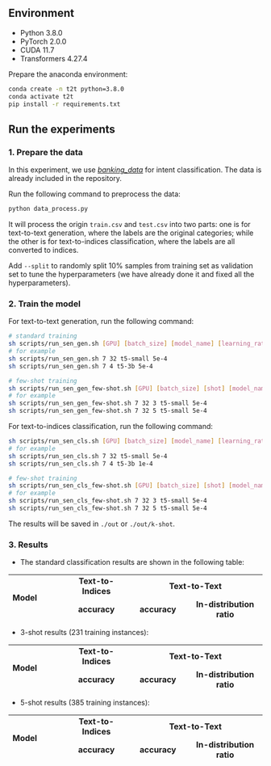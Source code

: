 ## Environment

- Python 3.8.0
- PyTorch 2.0.0
- CUDA 11.7
- Transformers 4.27.4

Prepare the anaconda environment:

```bash
conda create -n t2t python=3.8.0
conda activate t2t
pip install -r requirements.txt
```

## Run the experiments

### 1. Prepare the data

In this experiment, we use [*banking_data*](https://github.com/PolyAI-LDN/task-specific-datasets/tree/master/banking_data) for intent classification. The data is already included in the repository.

Run the following command to preprocess the data:

```bash
python data_process.py
```

It will process the origin `train.csv` and `test.csv` into two parts: one is for text-to-text generation, where the labels are the original categories; while the other is for text-to-indices classification, where the labels are all converted to indices.   

Add `--split` to randomly split 10% samples from training set as validation set to tune the hyperparameters (we have already done it and fixed all the hyperparameters).

### 2. Train the model

For text-to-text generation, run the following command:

```bash
# standard training
sh scripts/run_sen_gen.sh [GPU] [batch_size] [model_name] [learning_rate]
# for example
sh scripts/run_sen_gen.sh 7 32 t5-small 5e-4
sh scripts/run_sen_gen.sh 7 4 t5-3b 5e-4

# few-shot training
sh scripts/run_sen_gen_few-shot.sh [GPU] [batch_size] [shot] [model_name] [learning_rate]
# for example
sh scripts/run_sen_gen_few-shot.sh 7 32 3 t5-small 5e-4
sh scripts/run_sen_gen_few-shot.sh 7 32 5 t5-small 5e-4
```

For text-to-indices classification, run the following command:

```bash
sh scripts/run_sen_cls.sh [GPU] [batch_size] [model_name] [learning_rate]
# for example
sh scripts/run_sen_cls.sh 7 32 t5-small 5e-4
sh scripts/run_sen_cls.sh 7 4 t5-3b 1e-4

# few-shot training
sh scripts/run_sen_cls_few-shot.sh [GPU] [batch_size] [shot] [model_name] [learning_rate]
# for example
sh scripts/run_sen_cls_few-shot.sh 7 32 3 t5-small 5e-4
sh scripts/run_sen_cls_few-shot.sh 7 32 5 t5-small 5e-4
```

The results will be saved in `./out` or `./out/k-shot`.

### 3. Results

- The standard classification results are shown in the following table:

<table style="height: 90px;" width="599">
<tbody>
<tr style="height: 18px;">
<td style="height: 36px; width: 128.219px;" rowspan="2"><strong>Model</strong></td>
<td style="text-align: center; height: 18px; width: 144.25px;"><strong>Text-to-Indices</strong></td>
<td style="text-align: center; height: 18px; width: 304.531px;" colspan="2"><strong>Text-to-Text</strong></td>
</tr>
<tr style="height: 18px;">
<td style="text-align: center; height: 18px; width: 144.25px;"><strong>accuracy</strong></td>
<td style="text-align: center; height: 18px; width: 128.219px;"><strong>accuracy</strong></td>
<td style="text-align: center; height: 18px; width: 170.312px;"><strong>In-distribution ratio</strong></td>
</tr>
<tr style="height: 18px;">
<td style="height: 18px; width: 128.219px;">T5-small (60M)</td>
<td style="text-align: center; height: 18px; width: 144.25px;">91.3961</td>
<td style="text-align: center; height: 18px; width: 128.219px;">91.0065</td>
<td style="text-align: center; height: 18px; width: 170.312px;">99.8701</td>
</tr>
</tr>
<tr style="height: 18px;">
<td style="height: 18px; width: 128.219px;">T5-base (220M)</td>
<td style="text-align: center; height: 18px; width: 144.25px;">93.9935</td>
<td style="text-align: center; height: 18px; width: 128.219px;">93.7013</td>
<td style="text-align: center; height: 18px; width: 170.312px;">99.9675</td>
</tr>
<tr style="height: 18px;">
<td style="height: 18px; width: 128.219px;">T5-large (770M)</td>
<td style="text-align: center; height: 18px; width: 144.25px;">93.2143</td>
<td style="text-align: center; height: 18px; width: 128.219px;">93.7662</td>
<td style="text-align: center; height: 18px; width: 170.312px;">99.9351</td>
</tr>
<tr style="height: 18px;">
<td style="height: 18px; width: 128.219px;">T5-3B</td>
<td style="text-align: center; height: 18px; width: 144.25px;">94.4156</td>
<td style="text-align: center; height: 18px; width: 128.219px;">93.7987</td>
<td style="text-align: center; height: 18px; width: 170.312px;">99.9351</td>
</tr>
</tbody>
</table>


- 3-shot results (231 training instances):

<table style="height: 90px;" width="599">
<tbody>
<tr style="height: 18px;">
<td style="height: 36px; width: 128.219px;" rowspan="2"><strong>Model</strong></td>
<td style="text-align: center; height: 18px; width: 144.25px;"><strong>Text-to-Indices</strong></td>
<td style="text-align: center; height: 18px; width: 304.531px;" colspan="2"><strong>Text-to-Text</strong></td>
</tr>
<tr style="height: 18px;">
<td style="text-align: center; height: 18px; width: 144.25px;"><strong>accuracy</strong></td>
<td style="text-align: center; height: 18px; width: 128.219px;"><strong>accuracy</strong></td>
<td style="text-align: center; height: 18px; width: 170.312px;"><strong>In-distribution ratio</strong></td>
</tr>
<tr style="height: 18px;">
<td style="height: 18px; width: 128.219px;">T5-small (60M)</td>
<td style="text-align: center; height: 18px; width: 144.25px;">
<div>
<div>4.3651</div>
</div>
</td>
<td style="text-align: center; height: 18px; width: 128.219px;">
<div>
<div>13.4298</div>
</div>
</td>
<td style="text-align: center; height: 18px; width: 170.312px;">
<div>
<div>6.6371</div>
</div>
</td>
</tr>
</tr>
<tr style="height: 18px;">
<td style="height: 18px; width: 128.219px;">T5-base (220M)</td>
<td style="text-align: center; height: 18px; width: 144.25px;">
<div>
<div>7.8198</div>
</div>
</td>
<td style="text-align: center; height: 18px; width: 128.219px;">
<div>
<div>39.9471</div>
</div>
</td>
<td style="text-align: center; height: 18px; width: 170.312px;">
<div>
<div>54.1783</div>
</div>
</td>
</tr>
<tr style="height: 18px;">
<td style="height: 18px; width: 128.219px;">T5-large (770M)</td>
<td style="text-align: center; height: 18px; width: 144.25px;">
<div>
<div>2.2954</div>
</div>
</td>
<td style="text-align: center; height: 18px; width: 128.219px;">
<div>
<div>58.5590</div>
</div>
</td>
<td style="text-align: center; height: 18px; width: 170.312px;">
<div>
<div>79.2017</div>
</div>
</td>
</tr>
<tr style="height: 18px;">
<td style="height: 18px; width: 128.219px;">T5-3B</td>
<td style="text-align: center; height: 18px; width: 144.25px;">
<div>
<div>6.3414</div>
</div>
</td>
<td style="text-align: center; height: 18px; width: 128.219px;">
<div>
<div>66.1920</div>
</div>
</td>
<td style="text-align: center; height: 18px; width: 170.312px;">
<div>
<div>85.7688</div>
</div>
</td>
</tr>
</tbody>
</table>

- 5-shot results (385 training instances):

<table style="height: 90px;" width="599">
<tbody>
<tr style="height: 18px;">
<td style="height: 36px; width: 128.219px;" rowspan="2"><strong>Model</strong></td>
<td style="text-align: center; height: 18px; width: 144.25px;"><strong>Text-to-Indices</strong></td>
<td style="text-align: center; height: 18px; width: 304.531px;" colspan="2"><strong>Text-to-Text</strong></td>
</tr>
<tr style="height: 18px;">
<td style="text-align: center; height: 18px; width: 144.25px;"><strong>accuracy</strong></td>
<td style="text-align: center; height: 18px; width: 128.219px;"><strong>accuracy</strong></td>
<td style="text-align: center; height: 18px; width: 170.312px;"><strong>In-distribution ratio</strong></td>
<tr style="height: 18px;">
<td style="height: 18px; width: 128.219px;">T5-small (60M)</td>
<td style="text-align: center; height: 18px; width: 144.25px;">
<div>
<div>5.9379</div>
</div>
</td>
<td style="text-align: center; height: 18px; width: 128.219px;">
<div>
<div>12.6634</div>
</div>
</td>
<td style="text-align: center; height: 18px; width: 170.312px;">
<div>
<div>13.1359</div>
</div>
</td>
</tr>
</tr>
<tr style="height: 18px;">
<td style="height: 18px; width: 128.219px;">T5-base (220M)</td>
<td style="text-align: center; height: 18px; width: 144.25px;">
<div>
<div>9.8834</div>
</div>
</td>
<td style="text-align: center; height: 18px; width: 128.219px;">
<div>
<div>58.6077</div>
</div>
</td>
<td style="text-align: center; height: 18px; width: 170.312px;">
<div>
<div>80.9025</div>
</div>
</td>
</tr>
<tr style="height: 18px;">
<td style="height: 18px; width: 128.219px;">T5-large (770M)</td>
<td style="text-align: center; height: 18px; width: 144.25px;">
<div>
<div>8.0091</div>
</div>
</td>
<td style="text-align: center; height: 18px; width: 128.219px;">
<div>
<div>71.0112</div>
</div>
</td>
<td style="text-align: center; height: 18px; width: 170.312px;">
<div>
<div>90.6442</div>
</div>
</td>
</tr>
<tr style="height: 18px;">
<td style="height: 18px; width: 128.219px;">T5-3B</td>
<td style="text-align: center; height: 18px; width: 144.25px;">
<div>
<div>12.687</div>
</div>
</td>
<td style="text-align: center; height: 18px; width: 128.219px;">
<div>
<div>73.7833</div>
</div>
</td>
<td style="text-align: center; height: 18px; width: 170.312px;">
<div>
<div>94.5031</div>
</div>
</td>
</tr>
</tbody>
</table>